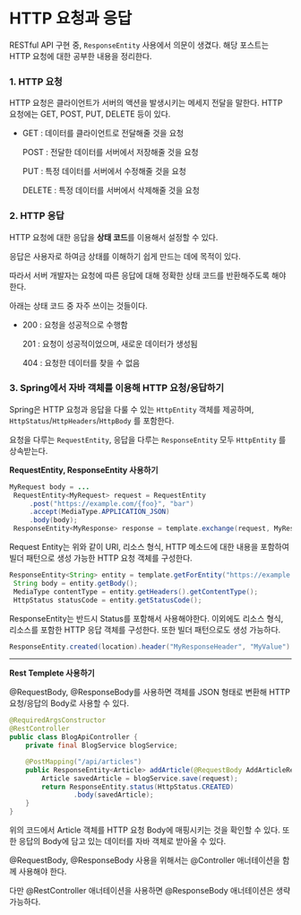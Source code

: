 # HTTP 요청과 응답

RESTful API 구현 중, `ResponseEntity` 사용에서 의문이 생겼다. 해당 포스트는 HTTP 요청에 대한 공부한 내용을 정리한다.

### 1. HTTP 요청

HTTP 요청은 클라이언트가 서버의 액션을 발생시키는 메세지 전달을 말한다. HTTP 요청에는 GET, POST, PUT, DELETE 등이 있다.

- GET : 데이터를 클라이언트로 전달해줄 것을 요청
    
    POST : 전달한 데이터를 서버에서 저장해줄 것을 요청
    
    PUT : 특정 데이터를 서버에서 수정해줄 것을 요청
    
    DELETE : 특정 데이터를 서버에서 삭제해줄 것을 요청
    

### 2. HTTP 응답

HTTP 요청에 대한 응답을 **상태 코드**를 이용해서 설정할 수 있다.

응답은 사용자로 하여금 상태를 이해하기 쉽게 만드는 데에 목적이 있다.  

따라서 서버 개발자는 요청에 따른 응답에 대해 정확한 상태 코드를 반환해주도록 해야한다.

아래는 상태 코드 중 자주 쓰이는 것들이다.

- 200 : 요청을 성공적으로 수행함
    
    201 : 요청이 성공적이었으며, 새로운 데이터가 생성됨
    
    404 : 요청한 데이터를 찾을 수 없음
    

### 3. Spring에서 자바 객체를 이용해 HTTP 요청/응답하기

Spring은 HTTP 요청과 응답을 다룰 수 있는 `HttpEntity` 객체를 제공하며, `HttpStatus`/`HttpHeaders`/`HttpBody` 를 포함한다.

요청을 다루는 `RequestEntity`, 응답을 다루는 `ResponseEntity` 모두 `HttpEntity` 를 상속받는다.

**RequestEntity, ResponseEntity 사용하기**

```java
MyRequest body = ...
 RequestEntity<MyRequest> request = RequestEntity
     .post("https://example.com/{foo}", "bar")
     .accept(MediaType.APPLICATION_JSON)
     .body(body);
 ResponseEntity<MyResponse> response = template.exchange(request, MyResponse.class);
```

Request Entity는 위와 같이 URI, 리소스 형식, HTTP 메소드에 대한 내용을 포함하여 빌더 패턴으로 생성 가능한 HTTP 요청 객체를 구성한다. 

```java
ResponseEntity<String> entity = template.getForEntity("https://example.com", String.class);
 String body = entity.getBody();
 MediaType contentType = entity.getHeaders().getContentType();
 HttpStatus statusCode = entity.getStatusCode();
```

ResponseEntity는 반드시 Status를 포함해서 사용해야한다. 이외에도 리소스 형식, 리소스를 포함한 HTTP 응답 객체를 구성한다. 또한 빌더 패턴으로도 생성 가능하다.

```java
ResponseEntity.created(location).header("MyResponseHeader", "MyValue").body("Hello World");
```

---

**Rest Templete 사용하기**

@RequestBody, @ResponseBody를 사용하면 객체를 JSON 형태로 변환해 HTTP 요청/응답의 Body로 사용할 수 있다.

```java
@RequiredArgsConstructor
@RestController
public class BlogApiController {
    private final BlogService blogService;

    @PostMapping("/api/articles")
    public ResponseEntity<Article> addArticle(@RequestBody AddArticleRequest request){
        Article savedArticle = blogService.save(request);
        return ResponseEntity.status(HttpStatus.CREATED)
                .body(savedArticle);
    }
}
```

위의 코드에서 Article 객체를 HTTP 요청 Body에 매핑시키는 것을 확인할 수 있다. 또한 응답의 Body에 담고 있는 데이터를 자바 객체로 받아올 수 있다.

@RequestBody, @ResponseBody 사용을 위해서는 @Controller 애너테이션을 함께 사용해야 한다.

다만 @RestController 애너테이션을 사용하면 @ResponseBody 애너테이션은 생략 가능하다.
